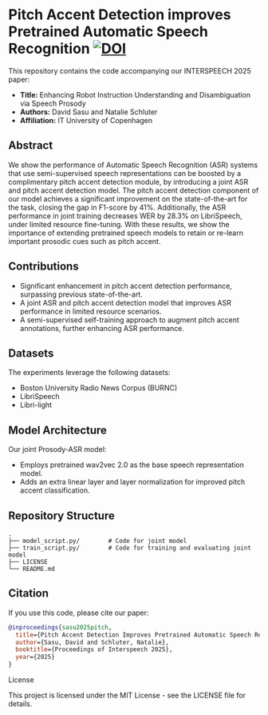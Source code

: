 # Pitch Accent Detection improves Pretrained Automatic Speech Recognition [![DOI](https://zenodo.org/badge/DOI/10.5281/zenodo.15557237.svg)](https://doi.org/10.5281/zenodo.15557237)

This repository contains the code accompanying our INTERSPEECH 2025 paper:

- **Title:** Enhancing Robot Instruction Understanding and Disambiguation via Speech Prosody  
- **Authors:** David Sasu and Natalie Schluter  
- **Affiliation:** IT University of Copenhagen

## Abstract

We show the performance of Automatic Speech Recognition (ASR) systems that use semi-supervised speech representations can be boosted by a complimentary pitch accent detection module, by introducing a joint ASR and pitch accent detection model. The pitch accent detection component of our model achieves a significant improvement on the state-of-the-art for the task, closing the gap in F1-score by 41%.  Additionally, the ASR performance in joint training decreases WER by 28.3% on LibriSpeech, under limited resource fine-tuning.  With these results, we show the importance of extending pretrained speech models to retain or re-learn important prosodic cues such as pitch accent. 

## Contributions

- Significant enhancement in pitch accent detection performance, surpassing previous state-of-the-art.
- A joint ASR and pitch accent detection model that improves ASR performance in limited resource scenarios.
- A semi-supervised self-training approach to augment pitch accent annotations, further enhancing ASR performance.


## Datasets

The experiments leverage the following datasets:
- Boston University Radio News Corpus (BURNC)
- LibriSpeech
- Libri-light


## Model Architecture

Our joint Prosody-ASR model:
- Employs pretrained wav2vec 2.0 as the base speech representation model.
- Adds an extra linear layer and layer normalization for improved pitch accent classification.


## Repository Structure

```text
. 
├── model_script.py/        # Code for joint model
├── train_script.py/        # Code for training and evaluating joint model
├── LICENSE
└── README.md
```

## Citation

If you use this code, please cite our paper:

```bibtex
@inproceedings{sasu2025pitch,
  title={Pitch Accent Detection Improves Pretrained Automatic Speech Recognition},
  author={Sasu, David and Schluter, Natalie},
  booktitle={Proceedings of Interspeech 2025},
  year={2025}
}
```
License

This project is licensed under the MIT License - see the LICENSE file for details.
